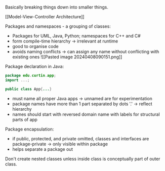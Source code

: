 Basically breaking things down into smaller things.

[[Model-View-Controller Architecture]]

Packages and namespaces - a grouping of classes:
- Packages for UML, Java, Python; namespaces for C++ and C#
- form compile-time hierarchy -> irrelevant at runtime
- good to organise code
- avoids naming conflicts -> can assign any name without conflicting with existing ones
![[Pasted image 20240408090151.png]]

Package declaration in Java:
```java
package edu.curtin.app;
import ...;

public class App{...}
```
- must name all proper Java apps -> unnamed are for experimentation
- package names have more than 1 part separated by dots '.' -> reflect hierarchy
- names should start with reversed domain name with labels for structural parts of app

Package encapsulation:
- if public, protected, and private omitted, classes and interfaces are package-private -> only visible within package
- helps separate a package out 

Don't create nested classes unless inside class is conceptually part of outer class.